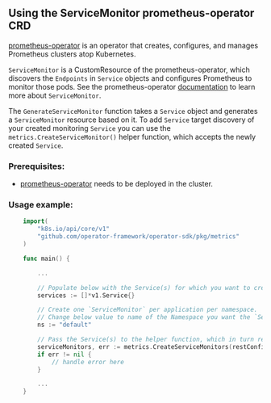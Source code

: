 ## Using the ServiceMonitor prometheus-operator CRD

[prometheus-operator][prom-operator] is an operator that creates, configures, and manages Prometheus clusters atop Kubernetes.

`ServiceMonitor` is a CustomResource of the prometheus-operator, which discovers the `Endpoints` in `Service` objects and configures Prometheus to monitor those pods. See the prometheus-operator [documentation][service-monitor] to learn more about `ServiceMonitor`.

The `GenerateServiceMonitor` function takes a `Service` object and generates a `ServiceMonitor` resource based on it. To add `Service` target discovery of your created monitoring `Service` you can use the `metrics.CreateServiceMonitor()` helper function, which accepts the newly created `Service`.

### Prerequisites:

- [prometheus-operator][prom-quickstart] needs to be deployed in the cluster.

### Usage example:

```go
    import(
        "k8s.io/api/core/v1"
        "github.com/operator-framework/operator-sdk/pkg/metrics"
    )

    func main() {

        ...

        // Populate below with the Service(s) for which you want to create ServiceMonitors.
        services := []*v1.Service{}

        // Create one `ServiceMonitor` per application per namespace.
        // Change below value to name of the Namespace you want the `ServiceMonitor` to be created in.
        ns := "default"

        // Pass the Service(s) to the helper function, which in turn returns the array of `ServiceMonitor` objects.
        serviceMonitors, err := metrics.CreateServiceMonitors(restConfig, ns, services)
        if err != nil {
            // handle error here
        }

        ...
    }
```

[prom-operator]: https://github.com/coreos/prometheus-operator
[service-monitor]: https://github.com/coreos/prometheus-operator/blob/7a25bf6b6bb2347dacb235659b73bc210117acc7/Documentation/design.md#servicemonitor
[prom-quickstart]: https://github.com/coreos/prometheus-operator/tree/master/contrib/kube-prometheus#quickstart
